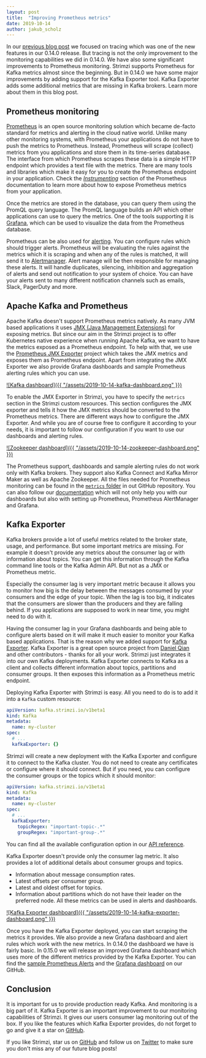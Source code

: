 ```yaml
---
layout: post
title:  "Improving Prometheus metrics"
date: 2019-10-14
author: jakub_scholz
---
```


In our [previous blog post](https://strimzi.io/2019/10/08/strimzi-apache-kafka-and-tracing.html) we focused on tracing which was one of the new features in our 0.14.0 release.
But tracing is not the only improvement to the monitoring capabilities we did in 0.14.0.
We have also some significant improvements to Prometheus monitoring.
Strimzi supports Prometheus for Kafka metrics almost since the beginning.
But in 0.14.0 we have some major improvements by adding support for the Kafka Exporter tool.
Kafka Exporter adds some additional metrics that are missing in Kafka brokers.
Learn more about them in this blog post.

<!--more-->

## Prometheus monitoring

[Prometheus](https://prometheus.io/) is an open source monitoring solution which became de-facto standard for metrics and alerting in the cloud native world.
Unlike many other monitoring systems, with Prometheus your applications do not have to push the metrics to Prometheus.
Instead, Prometheus will scrape (collect) metrics from you applications and store them in its time-series database.
The interface from which Prometheus scrapes these data is a simple HTTP endpoint which provides a text file with the metrics.
There are many tools and libraries which make it easy for you to create the Prometheus endpoint in your application.
Check the [_Instrumenting_](https://prometheus.io/docs/instrumenting/clientlibs/) section of the Prometheus documentation to learn more about how to expose Prometheus metrics from your application.

Once the metrics are stored in the database, you can query them using the PromQL query language.
The PromQL language builds an API which other applications can use to query the metrics.
One of the tools supporting it is [Grafana](https://grafana.com/), which can be used to visualize the data from the Prometheus database.

Prometheus can be also used for [alerting](https://prometheus.io/docs/alerting/overview/).
You can configure rules which should trigger alerts.
Prometheus will be evaluating the rules against the metrics which it is scraping and when any of the rules is matched, it will send it to [Alertmanager](https://prometheus.io/docs/alerting/alertmanager/).
Alert manage will be then responsible for managing these alerts.
It will handle duplicates, silencing, inhibition and aggregation of alerts and send out notification to your system of choice.
You can have your alerts sent to many different notification channels such as emails, Slack, PagerDuty and more.

## Apache Kafka and Prometheus

Apache Kafka doesn't support Prometheus metrics natively.
As many JVM based applications it uses [JMX (Java Management Extensions)](https://en.wikipedia.org/wiki/Java_Management_Extensions) for exposing metrics.
But since our aim in the Strimzi project is to offer Kubernetes native experience when running Apache Kafka, we want to have the metrics exposed as a Prometheus endpoint.
To help with that, we use the [Prometheus JMX Exporter](https://github.com/prometheus/jmx_exporter) project which takes the JMX metrics and exposes them as Prometheus endpoint.
Apart from integrating the JMX Exporter we also provide Grafana dashboards and sample Prometheus alerting rules which you can use.

[![Kafka dashboard]({{ "/assets/2019-10-14-kafka-dashboard.png" }})](/assets/2019-10-14-kafka-dashboard.png)

To enable the JMX Exporter in Strimzi, you have to specify the `metrics` section in the Strimzi custom resources.
This section configures the JMX exporter and tells it how the JMX metrics should be converted to the Prometheus metrics.
There are different ways how to configure the JMX Exporter.
And while you are of course free to configure it according to your needs, it is important to follow our configuration if you want to use our dashboards and alerting rules.

[![Zookeeper dashboard]({{ "/assets/2019-10-14-zookeeper-dashboard.png" }})](/assets/2019-10-14-kafka-dashboard.png)

The Prometheus support, dashboards and sample alerting rules do not work only with Kafka brokers.
They support also Kafka Connect and Kafka Mirror Maker as well as Apache Zookeeper.
All the files needed for Prometheus monitoring can be found in the [`metrics` folder](https://github.com/strimzi/strimzi-kafka-operator/tree/master/metrics/examples) in out GitHub repository.
You can also follow our [documentation](https://strimzi.io/docs/latest/full.html#assembly-metrics-setup-str) which will not only help you with our dashboards but also with setting up Prometheus, Prometheus AlertManager and Grafana.

## Kafka Exporter

Kafka brokers provide a lot of useful metrics related to the broker state, usage, and performance.
But some important metrics are missing.
For example it doesn't provide any metrics about the consumer lag or with information about topics.
You can get this information through the Kafka command line tools or the Kafka Admin API.
But not as a JMX or Prometheus metric.

Especially the consumer lag is very important metric because it allows you to monitor how big is the delay between the messages consumed by your consumers and the edge of your topic.
When the lag is too big, it indicates that the consumers are slower than the producers and they are falling behind.
If you applications are supposed to work in near time, you might need to do with it.

Having the consumer lag in your Grafana dashboards and being able to configure alerts based on it will make it much easier to monitor your Kafka based applications.
That is the reason why we added support for [Kafka Exporter](https://github.com/danielqsj/kafka_exporter).
Kafka Exporter is a great open source project from [Daniel Qian](https://github.com/danielqsj) and other contributors - thanks for all your work.
Strimzi just integrates it into our own Kafka deployments.
Kafka Exporter connects to Kafka as a client and collects different information about topics, partitions and consumer groups.
It then exposes this information as a Prometheus metric endpoint.

Deploying Kafka Exporter with Strimzi is easy.
All you need to do is to add it into a `Kafka` custom resource:

```yaml
apiVersion: kafka.strimzi.io/v1beta1
kind: Kafka
metadata:
  name: my-cluster
spec:
  # ...
  kafkaExporter: {}
```

Strimzi will create a new deployment with the Kafka Exporter and configure it to connect to the Kafka cluster.
You do not need to create any certificates or configure where it should connect.
But if you need, you can configure the consumer groups or the topics which it should monitor:

```yaml
apiVersion: kafka.strimzi.io/v1beta1
kind: Kafka
metadata:
  name: my-cluster
spec:
  # ...
  kafkaExporter:
    topicRegex: "important-topic-.*"
    groupRegex: "important-group-.*"
```

You can find all the available configuration option in our [API reference](https://strimzi.io/docs/latest/full.html#type-KafkaExporterSpec-reference).

Kafka Exporter doesn't provide only the consumer lag metric.
It also provides a lot of additional details about consumer groups and topics.
* Information about message consumption rates.
* Latest offsets per consumer group.
* Latest and oldest offset for topics.
* Information about partitions which do not have their leader on the preferred node.
All these metrics can be used in alerts and dashboards.

[![Kafka Exporter dashboard]({{ "/assets/2019-10-14-kafka-exporter-dashboard.png" }})](/assets/2019-10-14-kafka-exporter-dashboard.png)

Once you have the Kafka Exporter deployed, you can start scraping the metrics it provides.
We also provide a new Grafana dashboard and alert rules which work with the new metrics.
In 0.14.0 the dashboard we have is fairly basic.
In 0.15.0 we will release an improved Grafana dashboard which uses more of the different metrics provided by the Kafka Exporter.
You can find the [sample Prometheus Alerts](https://github.com/strimzi/strimzi-kafka-operator/blob/master/metrics/examples/prometheus/install/prometheus-rules.yaml) and the [Grafana dashboard](https://github.com/strimzi/strimzi-kafka-operator/blob/master/metrics/examples/grafana/strimzi-kafka-exporter.json) on our GitHub.

## Conclusion

It is important for us to provide production ready Kafka.
And monitoring is a big part of it.
Kafka Exporter is an important improvement to our monitoring capabilities of Strimzi.
It gives our users consumer lag monitoring out of the box.
If you like the features which Kafka Exporter provides, do not forget to go and give it a star on [GitHub](https://github.com/danielqsj/kafka_exporter).

If you like Strimzi, star us on [GitHub](https://github.com/strimzi/strimzi-kafka-operator) and follow us on [Twitter](https://twitter.com/strimziio) to make sure you don't miss any of our future blog posts!